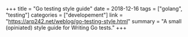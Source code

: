 +++
title = "Go testing style guide"
date = 2018-12-16
tags = ["golang", "testing"]
categories = ["developement"]
link = "https://arp242.net/weblog/go-testing-style.html"
summary = "A small (opiniated) style guide for Writing Go tests."
+++

